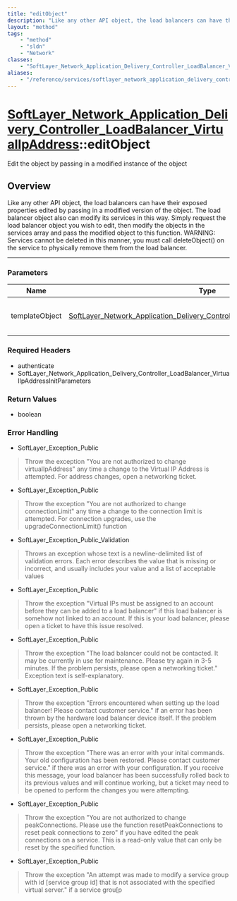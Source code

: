 ```yaml
---
title: "editObject"
description: "Like any other API object, the load balancers can have their exposed properties edited by passing in a modified version... "
layout: "method"
tags:
    - "method"
    - "sldn"
    - "Network"
classes:
    - "SoftLayer_Network_Application_Delivery_Controller_LoadBalancer_VirtualIpAddress"
aliases:
    - "/reference/services/softlayer_network_application_delivery_controller_loadbalancer_virtualipaddress/editObject"
---
```

# [SoftLayer_Network_Application_Delivery_Controller_LoadBalancer_VirtualIpAddress](/reference/services/SoftLayer_Network_Application_Delivery_Controller_LoadBalancer_VirtualIpAddress)::editObject


Edit the object by passing in a modified instance of the object


## Overview 
Like any other API object, the load balancers can have their exposed properties edited by passing in a modified version of the object.  The load balancer object also can modify its services in this way.  Simply request the load balancer object you wish to edit, then modify the objects in the services array and pass the modified object to this function.  WARNING:  Services cannot be deleted in this manner, you must call deleteObject() on the service to physically remove them from the load balancer. 

-----

### Parameters 
|Name | Type | Description |
| --- | --- | --- |
|templateObject| <a href='/reference/datatypes/SoftLayer_Network_Application_Delivery_Controller_LoadBalancer_VirtualIpAddress'>SoftLayer_Network_Application_Delivery_Controller_LoadBalancer_VirtualIpAddress </a>| A skeleton SoftLayer_Network_Application_Delivery_Controller_LoadBalancer_VirtualIpAddress object with only the properties defined that you wish to change. Unchanged properties are left alone.|


### Required Headers
* authenticate
* SoftLayer_Network_Application_Delivery_Controller_LoadBalancer_VirtualIpAddressInitParameters


### Return Values
* boolean



### Error Handling

* SoftLayer_Exception_Public 

> Throw the exception "You are not authorized to change virtualIpAddress" any time a change to the Virtual IP Address is attempted.  For address changes, open a networking ticket. 

* SoftLayer_Exception_Public 

> Throw the exception "You are not authorized to change connectionLimit" any time a change to the connection limit is attempted.  For connection upgrades, use the upgradeConnectionLimit() function 

* SoftLayer_Exception_Public_Validation 

> Throws an exception whose text is a newline-delimited list of validation errors.  Each error describes the value that is missing or incorrect, and usually includes your value and a list of acceptable values 

* SoftLayer_Exception_Public 

> Throw the exception "Virtual IPs must be assigned to an account before they can be added to a load balancer" if this load balancer is somehow not linked to an account.  If this is your load balancer, please open a ticket to have this issue resolved. 

* SoftLayer_Exception_Public 

> Throw the exception "The load balancer could not be contacted.  It may be currently in use for maintenance.  Please try again in 3-5 minutes.  If the problem persists, please open a networking ticket."  Exception text is self-explanatory. 

* SoftLayer_Exception_Public 

> Throw the exception "Errors encountered when setting up the load balancer!  Please contact customer service."  if an error has been thrown by the hardware load balancer device itself.  If the problem persists, please open a networking ticket. 

* SoftLayer_Exception_Public 

> Throw the exception "There was an error with your inital commands.  Your old configuration has been restored.  Please contact customer service." if there was an error with your configuration.  If you receive this message, your load balancer has been successfully rolled back to its previous values and will continue working, but a ticket may need to be opened to perform the changes you were attempting. 

* SoftLayer_Exception_Public 

> Throw the exception "You are not authorized to change peakConnections.  Please use the function resetPeakConnections to reset peak connections to zero" if you have edited the peak connections on a service.  This is a read-only value that can only be reset by the specified function. 

* SoftLayer_Exception_Public 

> Throw the exception "An attempt was made to modify a service group with id [service group id] that is not associated with the specified virtual server." if a service grou[p 



